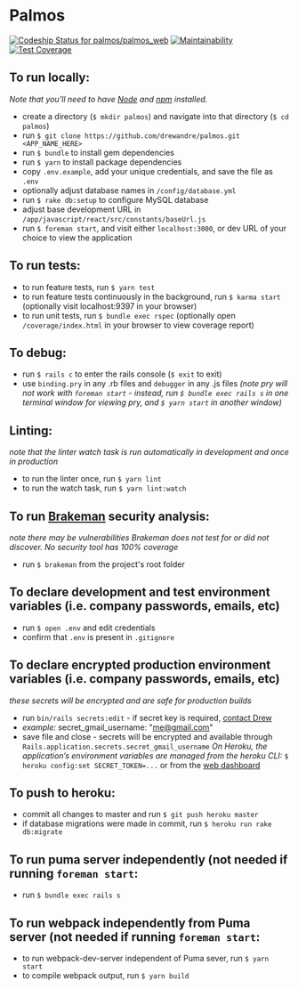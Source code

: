 # Palmos

[ ![Codeship Status for palmos/palmos_web](https://app.codeship.com/projects/a034b610-c695-0135-9eb9-1e50aff0702d/status?branch=master)](https://app.codeship.com/projects/261212)
[![Maintainability](https://api.codeclimate.com/v1/badges/0cf406f698d95459e5a4/maintainability)](https://codeclimate.com/github/drewandre/palmos/maintainability)
[![Test Coverage](https://api.codeclimate.com/v1/badges/0cf406f698d95459e5a4/test_coverage)](https://codeclimate.com/github/drewandre/palmos/test_coverage)

## To run locally:

_Note that you’ll need to have [Node](https://nodejs.org/en/) and [npm](https://www.npmjs.com/) installed._

* create a directory (`$ mkdir palmos`) and navigate into that directory (`$ cd palmos`)
* run `$ git clone https://github.com/drewandre/palmos.git <APP_NAME_HERE>`
* run `$ bundle` to install gem dependencies
* run `$ yarn` to install package dependencies
* copy `.env.example`, add your unique credentials, and save the file as `.env`
* optionally adjust database names in `/config/database.yml`
* run `$ rake db:setup` to configure MySQL database
* adjust base development URL in `/app/javascript/react/src/constants/baseUrl.js`
* run `$ foreman start`, and visit either `localhost:3000`, or dev URL of your choice to view the application

## To run tests:

* to run feature tests, run `$ yarn test`
* to run feature tests continuously in the background, run `$ karma start` (optionally visit localhost:9397 in your browser)
* to run unit tests, run `$ bundle exec rspec` (optionally open `/coverage/index.html` in your browser to view coverage report)

## To debug:

* run `$ rails c` to enter the rails console (`$ exit` to exit)
* use `binding.pry` in any .rb files and `debugger` in any .js files _(note pry will not work with `foreman start` - instead, run `$ bundle exec rails s` in one terminal window for viewing pry, and `$ yarn start` in another window)_

## Linting:

_note that the linter watch task is run automatically in development and once in production_

* to run the linter once, run `$ yarn lint`
* to run the watch task, run `$ yarn lint:watch`

## To run [Brakeman](https://brakemanscanner.org/) security analysis:

_note there may be vulnerabilities Brakeman does not test for or did not discover. No security tool has 100% coverage_

* run `$ brakeman` from the project's root folder

## To declare development and test environment variables (i.e. company passwords, emails, etc)

* run `$ open .env` and edit credentials
* confirm that `.env` is present in `.gitignore`

## To declare encrypted production environment variables (i.e. company passwords, emails, etc)

_these secrets will be encrypted and are safe for production builds_

* run `bin/rails secrets:edit` - if secret key is required, <a href="mailto:drewjamesandre@gmail.com">contact Drew</a>
* _example:_ secret_gmail_username: "me@gmail.com"
* save file and close - secrets will be encrypted and available through `Rails.application.secrets.secret_gmail_username`
  _On Heroku, the application’s environment variables are managed from the heroku CLI:_
  `$ heroku config:set SECRET_TOKEN=...` or from the [web dashboard]("https://dashboard.heroku.com/apps/my-app/settings")

## To push to heroku:

* commit all changes to master and run `$ git push heroku master`
* if database migrations were made in commit, run `$ heroku run rake db:migrate`

## To run puma server independently (not needed if running `foreman start`:

* run `$ bundle exec rails s`

## To run webpack independently from Puma server (not needed if running `foreman start`:

* to run webpack-dev-server independent of Puma sever, run `$ yarn start`
* to compile webpack output, run `$ yarn build`
